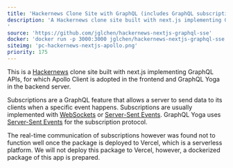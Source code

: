 ```yaml
---
title: 'Hackernews Clone Site with GraphQL (includes GraphQL subscriptions)'
description: 'A Hackernews clone site built with next.js implementing GraphQL APIs, for which Apollo Client is adopted in the frontend and GraphQL Yoga in the backend server. Full functionality of the GraphQL server, including queries, mutations, and subscriptions, is implemented in this app.
'
source: 'https://github.com/jglchen/hackernews-nextjs-graphql-sse'
docker: 'docker run -p 3000:3000 jglchen/hackernews-nextjs-graphql-sse'
siteimg: 'pc-hackernews-nextjs-apollo.png'
priority: 175
---
```


This is a [Hackernews](https://news.ycombinator.com/) clone site built with next.js implementing GraphQL APIs, for which Apollo Client is adopted in the frontend and GraphQL Yoga in the backend server.
           
Subscriptions are a GraphQL feature that allows a server to send data to its clients when a specific event happens. Subscriptions are usually implemented with [WebSockets](https://en.wikipedia.org/wiki/WebSocket) or [Server-Sent Events](https://developer.mozilla.org/en-US/docs/Web/API/Server-sent_events/Using_server-sent_events). GraphQL Yoga uses [Server-Sent Events](https://developer.mozilla.org/en-US/docs/Web/API/Server-sent_events/Using_server-sent_events) for the subscription protocol.

The real-time communication of subscriptions however was found not to function well once the package is deployed to Vercel, which is a serverless platform. We will not deploy this package to Vercel, however, a dockerized package of this app is prepared.
